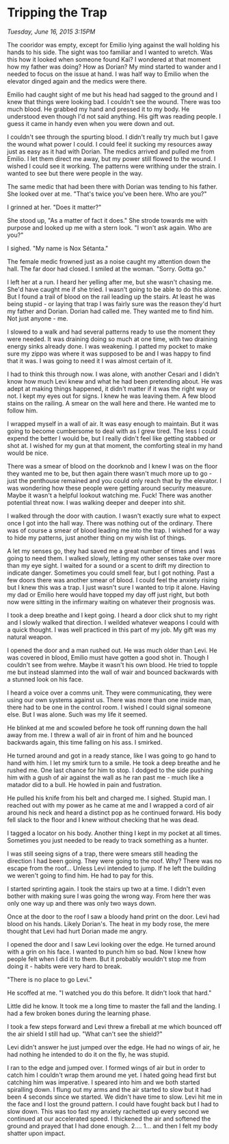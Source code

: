 # Tripping the Trap
_Tuesday, June 16, 2015 3:15PM_

The cooridor was empty, except for Emilio lying against the wall holding his hands to his side.  The sight was too familiar and I wanted to wretch.  Was this how it looked when someone found Kai?  I wondered at that moment how my father was doing?  How as Dorian?  My mind started to wander and I needed to focus on the issue at hand.  I was half way to Emilio when the elevator dinged again and the medics were there.

Emilio had caught sight of me but his head had sagged to the ground and I knew that things were looking bad.  I couldn't see the wound.  There was too much blood.  He grabbed my hand and pressed it to my body.  He understood even though I'd not said anything.  His gift was reading people.  I guess it came in handy even when you were down and out.  

I couldn't see through the spurting blood.  I didn't really try much but I gave the wound what power I could.  I could feel it sucking my resources away just as easy as it had with Dorian.  The medics arrived and pulled me from Emilio.  I let them direct me away, but my power still flowed to the wound.  I wished I could see it working.  The patterns were writhing under the strain.  I wanted to see but there were people in the way.

The same medic that had been there with Dorian was tending to his father.  She looked over at me.  "That's twice you've been here.  Who are you?"

I grinned at her.  "Does it matter?"

She stood up, "As a matter of fact it does."  She strode towards me with purpose and looked up me with a stern look.  "I won't ask again.  Who are you?"

I sighed.  "My name is Nox Sétanta."

The female medic frowned just as a noise caught my attention down the hall.  The far door had closed.  I smiled at the woman.  "Sorry.  Gotta go."

I left her at a run.  I heard her yelling after me, but she wasn't chasing me.  She'd have caught me if she tried.  I wasn't going to be able to do this alone.  But I found a trail of blood on the rail leading up the stairs.  At least he was being stupid - or laying that trap I was fairly sure was the reason they'd hurt my father and Dorian.  Dorian had called me.  They wanted me to find him.  Not just anyone - me.

I slowed to a walk and had several patterns ready to use the moment they were needed.  It was draining doing so much at one time, with two draining energy sinks already done.  I was weakening.  I patted my pocket to make sure my zippo was where it was supposed to be and I was happy to find that it was.  I was going to need it I was almost certain of it.

I had to think this through now.  I was alone, with another Cesari and I didn't know how much Levi knew and what he had been pretending about.  He was adept at making things happened, it didn't matter if it was the right way or not.  I kept my eyes out for signs.  I knew he was leaving them.  A few blood stains on the railing.  A smear on the wall here and there.  He wanted me to follow him.

I wrapped myself in a wall of air.  It was easy enough to maintain.  But it was going to become cumbersome to deal with as I grew tired.  The less I could expend the better I would be, but I really didn't feel like getting stabbed or shot at.  I wished for my gun at that moment, the comforting steal in my hand would be nice.

There was a smear of blood on the doorknob and I knew I was on the floor they wanted me to be, but then again there wasn't much more up to go - just the penthouse remained and you could only reach that by the elevator.  I was wondering how these people were getting around security measure.  Maybe it wasn't a helpful lookout watching me.  Fuck!  There was another potential threat now.  I was walking deeper and deeper into shit.

I walked through the door with caution.  I wasn't exactly sure what to expect once I got into the hall way.  There was nothing out of the ordinary.  There was of course a smear of blood leading me into the trap.  I wished for a way to hide my patterns, just another thing on my wish list of things.

A let my senses go, they had saved me a great number of times and I was going to need them.   I walked slowly, letting my other senses take over more than my eye sight.  I waited for a sound or a scent to drift my direction to indicate danger.  Sometimes you could smell fear, but I got nothing.  Past a few doors there was another smear of blood.  I could feel the anxiety rising but I knew this was a trap. I just wasn't sure I wanted to trip it alone.   Having my dad or Emilio here would have topped my day off just right, but both now were sitting in the infirmary waiting on whatever their prognosis was.  

I took a deep breathe and I kept going.  I heard a door click shut to my right and I slowly walked that direction.   I weilded whatever weapons I could with a quick thought.  I was well practiced in this part of my job.  My gift was my natural weapon.

I opened the door and a man rushed out.  He was much older than Levi.  He was covered in blood, Emilio must have gotten a good shot in.  Though I couldn't see from wehre.  Maybe it wasn't his own blood.  He tried to topple me but instead slammed into the wall of wair and bounced backwards with a stunned look on his face.  

I heard a voice over a comms unit.  They were communicating, they were using our own systems against us.  There was more than one inside man, there had to be one in the control room.  I wished I could signal someone else.  But I was alone.  Such was my life it seemed.

He blinked at me and scowled before he took off running down the hall away from me.  I threw a wall of air in front of him and he bounced backwards again, this time falling on his ass.  I smirked.  

He turned around and got in a ready stance, like I was going to go hand to hand with him.  I let my smirk turn to a smile.  He took a deep breathe and he rushed me.  One last chance for him to stop.  I dodged to the side pushing him with a gush of air against the wall as he ran past me - much like a matador did to a bull.  He howled in pain and fustration.  

He pulled his knife from his belt and charged me.  I sighed.  Stupid man.  I reached out with my power as he came at me and I wrapped a cord of air around his neck and heard a distinct pop as he continued forward. His body fell slack to the floor and I knew without checking that he was dead.

I tagged a locator on his body.  Another thing I kept in my pocket at all times.  Sometimes you just needed to be ready to track something as a hunter.

I was still seeing signs of a trap, there were smears still heading the direction I had been going.  They were going to the roof.  Why?  There was no escape from the roof... Unless Levi intended to jump.  If he left the building we weren't going to find him.  He had to pay for this.  

I started sprinting again.  I took the stairs up two at a time. I didn't even bother with making sure I was going the wrong way.  From here ther was only one way up and there was only two ways down.  

Once at the door to the roof I saw a bloody hand print on the door.  Levi had blood on his hands.  Likely Dorian's.  The heat in my body rose, the mere thought that Levi had hurt Dorian made me angry.

I opened the door and I saw Levi looking over the edge.  He turned around with a grin on his face.  I wanted to punch him so bad.  Now I knew how people felt when I did it to them.  But it probably wouldn't stop me from doing it - habits were very hard to break.

"There is no place to go Levi."  

He scoffed at me.  "I watched you do this before.  It didn't look that hard."  

Little did he know.  It took me a long time to master the fall and the landing.  I had a few broken bones during the learning phase.  

I took a few steps forward and Levi threw a fireball at me which bounced off the air shield I still had up.  "What can't see the shield?"

Levi didn't answer he just jumped over the edge.  He had no wings of air, he had nothing he intended to do it on the fly, he was stupid. 

I ran to the edge and jumped over.  I formed wings of air but in order to catch him I couldn't wrap them around me yet.  I hated going head first but catching him was imperative.  I speared into him and we both started spiralling down.  I flung out my arms and the air started to slow but it had been 4 seconds since we started.  We didn't have time to slow.  Levi hit me in the face and I lost the ground pattern.  I could have fought back but I had to slow down.  This was too fast my anxiety rachetted up every second we continued at our accelerated speed.  I thickened the air and softened the ground and prayed that I had done enough.  2.... 1... and then I felt my body shatter upon impact.






